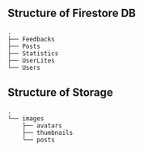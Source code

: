 ## Structure of Firestore DB

    .
    ├── Feedbacks
    ├── Posts
    ├── Statistics
    ├── UserLites
    └── Users

## Structure of Storage

    .
    └── images
        ├── avatars
        ├── thumbnails
        └── posts
